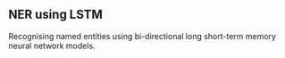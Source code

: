 ## NER using LSTM
Recognising named entities using bi-directional long short-term memory neural network models.

